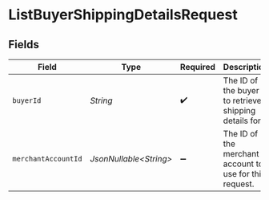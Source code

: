 # ListBuyerShippingDetailsRequest


## Fields

| Field                                                   | Type                                                    | Required                                                | Description                                             | Example                                                 |
| ------------------------------------------------------- | ------------------------------------------------------- | ------------------------------------------------------- | ------------------------------------------------------- | ------------------------------------------------------- |
| `buyerId`                                               | *String*                                                | :heavy_check_mark:                                      | The ID of the buyer to retrieve shipping details for.   | fe26475d-ec3e-4884-9553-f7356683f7f9                    |
| `merchantAccountId`                                     | *JsonNullable\<String>*                                 | :heavy_minus_sign:                                      | The ID of the merchant account to use for this request. |                                                         |